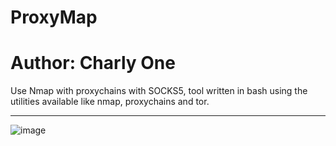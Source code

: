 # ProxyMap
# Author: Charly One
Use Nmap with proxychains with SOCKS5, tool written in bash using the utilities available like nmap, proxychains and tor.

****

![image](https://github.com/Charly0n3/ProxyMap/assets/109216376/2c06b7b9-c6b3-479f-aebb-004f774bd78a)
